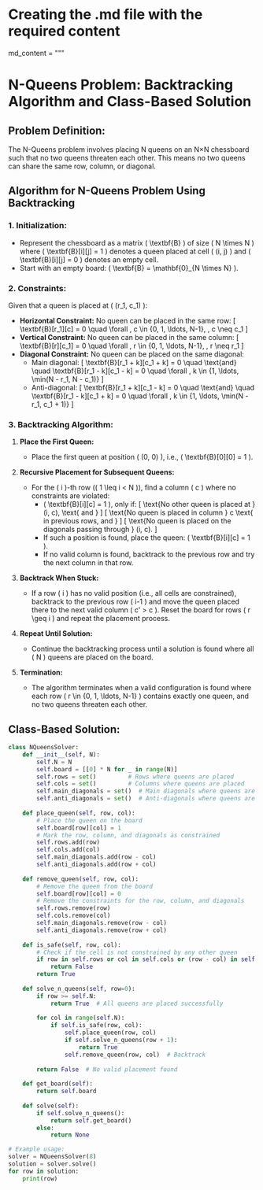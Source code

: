 # Creating the .md file with the required content

md_content = """
# N-Queens Problem: Backtracking Algorithm and Class-Based Solution

## Problem Definition:
The N-Queens problem involves placing N queens on an N×N chessboard such that no two queens threaten each other. This means no two queens can share the same row, column, or diagonal.

## Algorithm for N-Queens Problem Using Backtracking

### 1. Initialization:
- Represent the chessboard as a matrix \( \textbf{B} \) of size \( N \times N \) where \( \textbf{B}[i][j] = 1 \) denotes a queen placed at cell \( (i, j) \) and \( \textbf{B}[i][j] = 0 \) denotes an empty cell.
- Start with an empty board: \( \textbf{B} = \mathbf{0}_{N \times N} \).

### 2. Constraints:
Given that a queen is placed at \( (r_1, c_1) \):
- **Horizontal Constraint:** No queen can be placed in the same row:
  \[
  \textbf{B}[r_1][c] = 0 \quad \forall \, c \in \{0, 1, \ldots, N-1\}, \, c \neq c_1
  \]
- **Vertical Constraint:** No queen can be placed in the same column:
  \[
  \textbf{B}[r][c_1] = 0 \quad \forall \, r \in \{0, 1, \ldots, N-1\}, \, r \neq r_1
  \]
- **Diagonal Constraint:** No queen can be placed on the same diagonal:
  - Main diagonal:
    \[
    \textbf{B}[r_1 + k][c_1 + k] = 0 \quad \text{and} \quad \textbf{B}[r_1 - k][c_1 - k] = 0 \quad \forall \, k \in \{1, \ldots, \min(N - r_1, N - c_1)\}
    \]
  - Anti-diagonal:
    \[
    \textbf{B}[r_1 + k][c_1 - k] = 0 \quad \text{and} \quad \textbf{B}[r_1 - k][c_1 + k] = 0 \quad \forall \, k \in \{1, \ldots, \min(N - r_1, c_1 + 1)\}
    \]

### 3. Backtracking Algorithm:

1. **Place the First Queen:**
   - Place the first queen at position \( (0, 0) \), i.e., \( \textbf{B}[0][0] = 1 \).

2. **Recursive Placement for Subsequent Queens:**
   - For the \( i \)-th row (\( 1 \leq i < N \)), find a column \( c \) where no constraints are violated:
     - \( \textbf{B}[i][c] = 1 \), only if:
       \[
       \text{No other queen is placed at } (i, c), \text{ and }
       \]
       \[
       \text{No queen is placed in column } c \text{ in previous rows, and }
       \]
       \[
       \text{No queen is placed on the diagonals passing through } (i, c).
       \]
     - If such a position is found, place the queen: \( \textbf{B}[i][c] = 1 \).
     - If no valid column is found, backtrack to the previous row and try the next column in that row.

3. **Backtrack When Stuck:**
   - If a row \( i \) has no valid position (i.e., all cells are constrained), backtrack to the previous row \( i-1 \) and move the queen placed there to the next valid column \( c' > c \). Reset the board for rows \( r \geq i \) and repeat the placement process.

4. **Repeat Until Solution:**
   - Continue the backtracking process until a solution is found where all \( N \) queens are placed on the board.

5. **Termination:**
   - The algorithm terminates when a valid configuration is found where each row \( r \in \{0, 1, \ldots, N-1\} \) contains exactly one queen, and no two queens threaten each other.

## Class-Based Solution:

```python
class NQueensSolver:
    def __init__(self, N):
        self.N = N
        self.board = [[0] * N for _ in range(N)]
        self.rows = set()         # Rows where queens are placed
        self.cols = set()         # Columns where queens are placed
        self.main_diagonals = set()  # Main diagonals where queens are placed (r - c)
        self.anti_diagonals = set()  # Anti-diagonals where queens are placed (r + c)
    
    def place_queen(self, row, col):
        # Place the queen on the board
        self.board[row][col] = 1
        # Mark the row, column, and diagonals as constrained
        self.rows.add(row)
        self.cols.add(col)
        self.main_diagonals.add(row - col)
        self.anti_diagonals.add(row + col)
    
    def remove_queen(self, row, col):
        # Remove the queen from the board
        self.board[row][col] = 0
        # Remove the constraints for the row, column, and diagonals
        self.rows.remove(row)
        self.cols.remove(col)
        self.main_diagonals.remove(row - col)
        self.anti_diagonals.remove(row + col)
    
    def is_safe(self, row, col):
        # Check if the cell is not constrained by any other queen
        if row in self.rows or col in self.cols or (row - col) in self.main_diagonals or (row + col) in self.anti_diagonals:
            return False
        return True
    
    def solve_n_queens(self, row=0):
        if row >= self.N:
            return True  # All queens are placed successfully
        
        for col in range(self.N):
            if self.is_safe(row, col):
                self.place_queen(row, col)
                if self.solve_n_queens(row + 1):
                    return True
                self.remove_queen(row, col)  # Backtrack
        
        return False  # No valid placement found
    
    def get_board(self):
        return self.board
    
    def solve(self):
        if self.solve_n_queens():
            return self.get_board()
        else:
            return None

# Example usage:
solver = NQueensSolver(8)
solution = solver.solve()
for row in solution:
    print(row)
